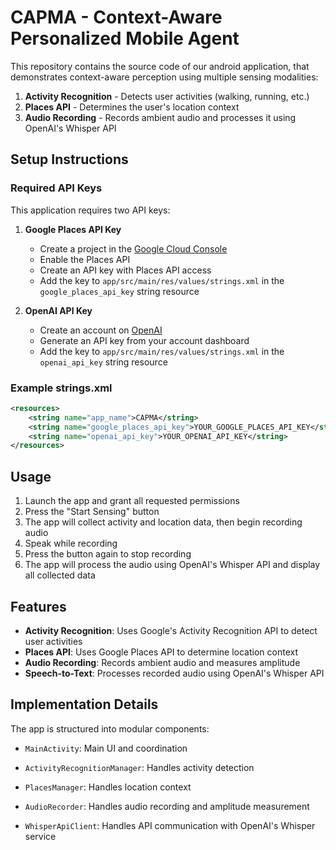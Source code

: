 # CAPMA - Context-Aware Personalized Mobile Agent

This repository contains the source code of our android application, that demonstrates context-aware perception using multiple sensing modalities:

1. **Activity Recognition** - Detects user activities (walking, running, etc.)
2. **Places API** - Determines the user's location context
3. **Audio Recording** - Records ambient audio and processes it using OpenAI's Whisper API

## Setup Instructions

### Required API Keys

This application requires two API keys:

1. **Google Places API Key**
   - Create a project in the [Google Cloud Console](https://console.cloud.google.com/)
   - Enable the Places API
   - Create an API key with Places API access
   - Add the key to `app/src/main/res/values/strings.xml` in the `google_places_api_key` string resource

2. **OpenAI API Key**
   - Create an account on [OpenAI](https://openai.com/)
   - Generate an API key from your account dashboard
   - Add the key to `app/src/main/res/values/strings.xml` in the `openai_api_key` string resource

### Example strings.xml

```xml
<resources>
    <string name="app_name">CAPMA</string>
    <string name="google_places_api_key">YOUR_GOOGLE_PLACES_API_KEY</string>
    <string name="openai_api_key">YOUR_OPENAI_API_KEY</string>
</resources>
```

## Usage

1. Launch the app and grant all requested permissions
2. Press the "Start Sensing" button
3. The app will collect activity and location data, then begin recording audio
4. Speak while recording
5. Press the button again to stop recording
6. The app will process the audio using OpenAI's Whisper API and display all collected data

## Features

- **Activity Recognition**: Uses Google's Activity Recognition API to detect user activities
- **Places API**: Uses Google Places API to determine location context
- **Audio Recording**: Records ambient audio and measures amplitude
- **Speech-to-Text**: Processes recorded audio using OpenAI's Whisper API

## Implementation Details

The app is structured into modular components:

- `MainActivity`: Main UI and coordination
- `ActivityRecognitionManager`: Handles activity detection
- `PlacesManager`: Handles location context
- `AudioRecorder`: Handles audio recording and amplitude measurement

- `WhisperApiClient`: Handles API communication with OpenAI's Whisper service 

